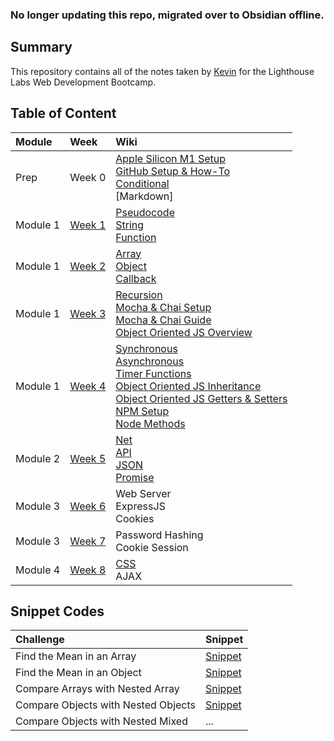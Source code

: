 ### No longer updating this repo, migrated over to Obsidian offline.

## Summary 
This repository contains all of the notes taken by [Kevin](https://github.com/TinyMito) for the Lighthouse Labs Web Development Bootcamp.

## Table of Content
| Module | Week | Wiki |
| :--- | :--- | :--- |
| Prep     | Week 0 | [Apple Silicon M1 Setup](wiki/appleSilicon.md)<br>[GitHub Setup & How-To](wiki/gitHub.md)<br>[Conditional](wiki/conditional.md)<br>[Markdown] |
| Module 1 | [Week 1](wiki/week1.md) | [Pseudocode](wiki/pseudocode.md)<br>[String](wiki/string.md)<br>[Function](wiki/function.md) |
| Module 1 | [Week 2](wiki/week2.md) | [Array](wiki/array.md)<br>[Object](wiki/object.md)<br>[Callback](wiki/callback.md) |
| Module 1 | [Week 3](wiki/week3.md) | [Recursion](wiki/recursion.md)<br>[Mocha & Chai Setup](wiki/unitTesting.md)<br>[Mocha & Chai Guide](wiki/mochaChai.md)<br>[Object Oriented JS Overview](wiki/oop.md) |
| Module 1 | [Week 4](wiki/week4.md) | [Synchronous](wiki/synchronous.md)<br>[Asynchronous](wiki/asynchronous.md)<br>[Timer Functions](wiki/function.md#delays)<br>[Object Oriented JS Inheritance](wiki/oop.md#inheritance)<br>[Object Oriented JS Getters & Setters](wiki/oop.md#getters--setters)<br>[NPM Setup](wiki/npm.md)<br>[Node Methods](wiki/node.md) |
| Module 2 | [Week 5](wiki/week5.md) | [Net](wiki/net.md)<br>[API](wiki/api.md)<br>[JSON](wiki/json.md)<br>[Promise](wiki/promise.md)<br> |
| Module 3 | [Week 6](wiki/week6.md) | Web Server<br>ExpressJS<br>Cookies |
| Module 3 | [Week 7](wiki/week7.md) | Password Hashing<br>Cookie Session |
| Module 4 | [Week 8](wiki/week8.md) | [CSS](wiki/css.md)<br>AJAX |

## Snippet Codes
| Challenge   | Snippet  |
| :---        | :---     |
| Find the Mean in an Array | [Snippet](wiki/snippet.md#finding-the-mean-in-an-array) |
| Find the Mean in an Object | [Snippet](wiki/snippet.md#finding-the-mean-in-an-object) |
| Compare Arrays with Nested Array | [Snippet](wiki/recursion.md#recursion-with-arrays) |
| Compare Objects with Nested Objects | [Snippet](wiki/recursion.md#recursion-with-objects) |
| Compare Objects with Nested Mixed | ... |